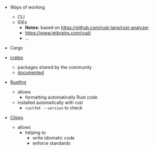- Ways of working
    - CLI       
    - IDEs
      - **Notes:** based on https://github.com/rust-lang/rust-analyzer
      - https://www.jetbrains.com/rust/
      - …

- Cargo

- [crates](https://crates.io/)
    - packages shared by the community
    - [documented](https://docs.rs/)

- [Rustfmt](https://github.com/rust-lang/rustfmt)
    - allows
        - formatting automatically Rust code
    - installed automatically with rust
      - `rustfmt --version` to check

- [Clippy](https://github.com/rust-lang/rust-clippy)
    - allows
        - helping to
            - write idiomatic code
            - enforce standards